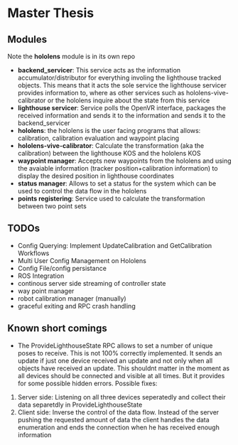 # Master Thesis

## Modules

Note the **hololens** module is in its own repo

* **backend_servicer**: This service acts as the information accumulator/distributor for everything involing the lighthouse tracked objects. This means that it acts the sole service the lighthouse servicer provides information to, where as other services such as hololens-vive-calibrator or the hololens inquire about the state from this service
* **lighthouse servicer**: Service polls the OpenVR interface, packages the received information and sends it to the information and sends it to the backend_servicer
* **hololens**: the hololens is the user facing programs that allows: calibration, calibration evaluation and waypoint placing 
* **hololens-vive-calibrator**: Calculate the transformation (aka the calibration) between the lighthouse KOS and the hololens KOS
* **waypoint manager**: Accepts new waypoints from the hololens and using the avaiable information (tracker position+calibration information) to display the desired position in lighthouse coordinates
* **status manager**: Allows to set a status for the system which can be used to control the data flow in the hololens
* **points registering**: Service used to calculate the transformation between two point sets
  
## TODOs

* Config Querying: Implement UpdateCalibration and GetCalibration Workflows
* Multi User Config Management on Hololens
* Config File/config persistance 
* ROS Integration
* continous server side streaming of controller state
* way point manager
* robot calibration manager (manually)
* graceful exiting and RPC crash handling

## Known short comings

* The ProvideLighthouseState RPC allows to set a number of unique poses to receive. This is not 100% correctly implemented. It sends an update if just one device received an update and not only when all objects have received an update. This shouldnt matter in the moment as all devices should be connected and visible at all times. But it provides for some possible hidden errors. Possible fixes: 
1. Server side: Listening on all three devices seperatedly and collect their data separetdly in ProvideLighthouseState 
2. Client side: Inverse the control of the data flow. Instead of the server pushing the requested amount of data the client handles the data enumeration and ends the connection when he has received enough information